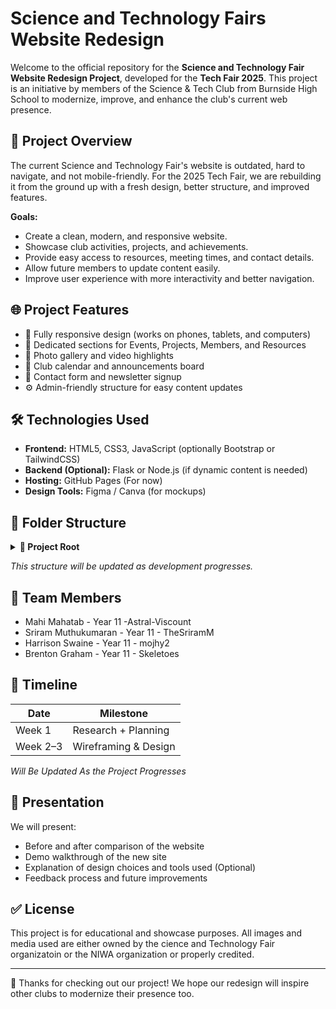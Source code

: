 # Science and Technology Fairs Website Redesign

Welcome to the official repository for the **Science and Technology Fair Website Redesign Project**, developed for the **Tech Fair 2025**. This project is an initiative by members of the Science & Tech Club from Burnside High School to modernize, improve, and enhance the club's current web presence.

## 🚀 Project Overview

The current Science and Technology Fair's website is outdated, hard to navigate, and not mobile-friendly. For the 2025 Tech Fair, we are rebuilding it from the ground up with a fresh design, better structure, and improved features.

**Goals:**
- Create a clean, modern, and responsive website.
- Showcase club activities, projects, and achievements.
- Provide easy access to resources, meeting times, and contact details.
- Allow future members to update content easily.
- Improve user experience with more interactivity and better navigation.

## 🌐 Project Features

- 🌟 Fully responsive design (works on phones, tablets, and computers)
- 🧪 Dedicated sections for Events, Projects, Members, and Resources
- 📸 Photo gallery and video highlights
- 📆 Club calendar and announcements board
- 📩 Contact form and newsletter signup
- ⚙️ Admin-friendly structure for easy content updates

## 🛠️ Technologies Used

- **Frontend:** HTML5, CSS3, JavaScript (optionally Bootstrap or TailwindCSS)
- **Backend (Optional):** Flask or Node.js (if dynamic content is needed)
- **Hosting:** GitHub Pages (For now)
- **Design Tools:** Figma / Canva (for mockups)

## 📁 Folder Structure
<details>
<summary><strong>📁 Project Root</strong></summary>

- [index.html](./index.html) – Homepage  
- [README.md](./README.md) – Project overview  
- [.gitignore](./.gitignore) – Git ignored files

<details>
<summary><strong>📁 assets</strong></summary> 
- [assets/images/](./assets/images/) – Images folder  
</details>

<details>
<summary><strong>📁 js</strong></summary> 
- [js/script.js](./js/script.js) – JavaScript

</details>

<details>
<summary><strong>📁 css</strong></summary> 
- [css/script.js](./css/style.css) – Stylesheet

</details>

<details>
<summary><strong>📁 pages</strong></summary>

- [pages/about.html](./pages/about.html) – About the club  
- [pages/contact.html](./pages/contact.html) – Contact form  
- [pages/events.html](./pages/events.html) – Events page  
- [pages/projects.html](./pages/projects.html) – Projects showcase  

</details>

</details>

_This structure will be updated as development progresses._

## 👥 Team Members

- Mahi Mahatab - Year 11 -Astral-Viscount
- Sriram Muthukumaran - Year 11 - TheSriramM
- Harrison Swaine - Year 11 - mojhy2
- Brenton Graham - Year 11 - Skeletoes

## 📅 Timeline

| Date         | Milestone                    |
|--------------|------------------------------|
| Week 1       | Research + Planning           |
| Week 2–3     | Wireframing & Design          |

_Will Be Updated As the Project Progresses_

## 📣 Presentation

We will present:
- Before and after comparison of the website
- Demo walkthrough of the new site
- Explanation of design choices and tools used (Optional)
- Feedback process and future improvements

## ✅ License

This project is for educational and showcase purposes. All images and media used are either owned by the cience and Technology Fair organizatoin or the NIWA organization or properly credited.

---

🎉 Thanks for checking out our project! We hope our redesign will inspire other clubs to modernize their presence too.
